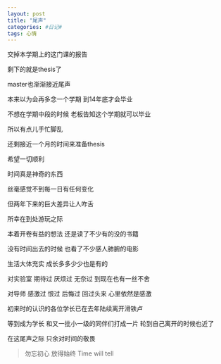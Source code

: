 ```yaml
---
layout: post
title: "尾声"
categories: #日记#
tags: 心情
---
```


交掉本学期上的这门课的报告

剩下的就是thesis了
<!--more-->

master也渐渐接近尾声

本来以为会再多念一个学期 到14年底才会毕业

不想在学期中段的时候 老板告知这个学期就可以毕业

所以有点儿手忙脚乱

还剩接近一个月的时间来准备thesis

希望一切顺利

时间真是神奇的东西

丝毫感觉不到每一日有任何变化

但两年下来的巨大差异让人咋舌

所幸在到处游玩之际

本着开卷有益的想法 还是读了不少有的没的书籍

没有时间出去的时候 也看了不少感人肺腑的电影

生活大体充实 成长多多少少也是有的

对实验室 期待过 厌烦过 无奈过 到现在也有一丝不舍

对导师 感激过 恨过 后悔过 回过头来 心里依然是感激

初来时的认识的各位学长已在去年陆续离开滑铁卢

等到成为学长 和又一批小一级的同伴们打成一片 轮到自己离开的时候也近了

在这尾声之际 只余对时间的敬畏

>勿忘初心 放得始终 Time will tell
